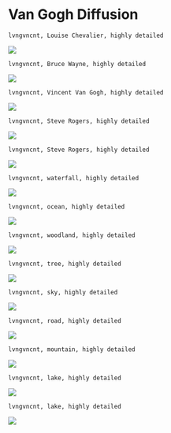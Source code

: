 # Van Gogh Diffusion


`lvngvncnt, Louise Chevalier, highly detailed`

![](https://media.discordapp.net/attachments/953704627826753536/1040439715180064768/1668041106_lvngvncnt_Louise_Chevalier_highly_detailed.png)


`lvngvncnt, Bruce Wayne, highly detailed`

![](https://media.discordapp.net/attachments/884528247998664744/1040065658169327696/1668041334_lvngvncnt_Bruce_Wayne_highly_detailed.png)


`lvngvncnt, Vincent Van Gogh, highly detailed`

![](https://media.discordapp.net/attachments/884528247998664744/1040064643701420092/1668040994_lvngvncnt_Vincent_Van_Gogh_highly_detailed.png)


`lvngvncnt, Steve Rogers, highly detailed`

![](https://media.discordapp.net/attachments/953704627826753536/1040439715557560330/1668041336_lvngvncnt_Steve_Rogers_highly_detailed.png)


`lvngvncnt, Steve Rogers, highly detailed`

![](https://media.discordapp.net/attachments/953704627826753536/1040439717352722503/1668041100_lvngvncnt_Steve_Rogers_highly_detailed.png)


`lvngvncnt, waterfall, highly detailed`

![](https://media.discordapp.net/attachments/953704627826753536/1040439717663080570/1668041764_lvngvncnt_waterfall_highly_detailed.png)


`lvngvncnt, ocean, highly detailed`

![](https://media.discordapp.net/attachments/953704627826753536/1040439716631302194/1668041747_lvngvncnt_ocean_highly_detailed.png)


`lvngvncnt, woodland, highly detailed`

![](https://media.discordapp.net/attachments/953704627826753536/1040439398094884915/1668041965_lvngvncnt_woodland_highly_detailed.png)


`lvngvncnt, tree, highly detailed`

![](https://media.discordapp.net/attachments/953704627826753536/1040439396035473418/1668041954_lvngvncnt_tree_highly_detailed.png)


`lvngvncnt, sky, highly detailed`

![](https://media.discordapp.net/attachments/953704627826753536/1040439395699937401/1668041951_lvngvncnt_sky_highly_detailed.png)


`lvngvncnt, road, highly detailed`

![](https://media.discordapp.net/attachments/953704627826753536/1040439395326636062/1668041948_lvngvncnt_road_highly_detailed.png)


`lvngvncnt, mountain, highly detailed`

![](https://media.discordapp.net/attachments/953704627826753536/1040439394278068244/1668041938_lvngvncnt_mountain_highly_detailed.png)


`lvngvncnt, lake, highly detailed`

![](https://media.discordapp.net/attachments/884528247998664744/1040068341097844736/1668041934_lvngvncnt_lake_highly_detailed.png)


`lvngvncnt, lake, highly detailed`

![](https://media.discordapp.net/attachments/884528247998664744/1044405916793049118/unknown.png)
